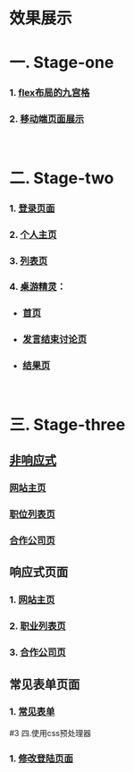 # 效果展示

# 一. Stage-one
### 1. [flex布局的九宫格](http://www.xxblog.site/itxiuzhen/cssXZ/Stage-one/jiugongge.html)
### 2. [移动端页面展示](http://www.xxblog.site/itxiuzhen/cssXZ/Stage-one/yidongduan/yidongduan.html)
<br>

# 二. Stage-two
### 1. [登录页面](http://www.xxblog.site/itxiuzhen/cssXZ/Stage-two/denglu/denglu.html)
### 2. [个人主页](http://www.xxblog.site/itxiuzhen/cssXZ/Stage-two/mypage/mypage.html)
### 3. [列表页](http://www.xxblog.site/itxiuzhen/cssXZ/Stage-two/mylist/mylist.html)
### 4. [桌游精灵]()：
- ### [首页](http://www.xxblog.site/itxiuzhen/cssXZ/Stage-two/gamejingling/index.html)
- ### [发言结束讨论页](http://www.xxblog.site/itxiuzhen/cssXZ/Stage-two/gamejingling/discover.html)
- ### [结果页](http://www.xxblog.site/itxiuzhen/cssXZ/Stage-two/gamejingling/result.html)
<br>
 
 
# 三. Stage-three
## [非响应式]()
### [网站主页](http://www.xxblog.site/itxiuzhen/cssXZ/Stage-three/no-responsive/jinengshu.html)
### [职位列表页](http://www.xxblog.site/itxiuzhen/cssXZ/Stage-three/no-responsive/zhiyeliebiao2.html)
### [合作公司页](http://www.xxblog.site/itxiuzhen/cssXZ/Stage-three/no-responsive/companylist.html)

## 响应式页面
### 1. [网站主页](http://www.xxblog.site/itxiuzhen/cssXZ/Stage-three/responsive/jinengshu.html)
### 2. [职业列表页](http://www.xxblog.site/itxiuzhen/cssXZ/Stage-three/responsive/zhiyeliebiao2.html)
### 3. [合作公司页](http://www.xxblog.site/itxiuzhen/cssXZ/Stage-three/responsive/companylist.html)


## 常见表单页面
### 1. [常见表单](http://www.xxblog.site/itxiuzhen/cssXZ/Stage-three/dingzhi/dingzhi.html)

#3 四.使用css预处理器
### 1. [修改登陆页面](http://www.xxblog.site/itxiuzhen/cssXZ/Stage-four/task-1/denglu.html)

